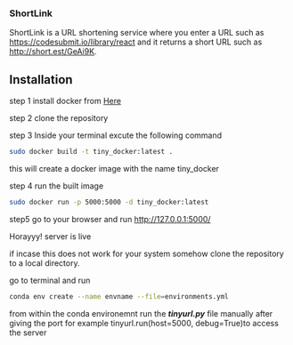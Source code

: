 ### ShortLink

ShortLink is a URL shortening service where you enter a URL such as https://codesubmit.io/library/react and it returns a short URL such as http://short.est/GeAi9K.




## Installation

step 1 install docker from [ Here](https://docs.docker.com/get-docker/) 

step 2 clone the repository 

step 3 Inside your terminal excute the following command
```bash
sudo docker build -t tiny_docker:latest . 
```
this will create a docker image with the name tiny_docker 

step 4 run the built image 
```bash
sudo docker run -p 5000:5000 -d tiny_docker:latest
```
step5 go to your browser and run  http://127.0.0.1:5000/ 

Horayyy! server is live



if incase this does not work for your system somehow 
clone the repository to a local directory.

go to terminal and run 

```bash
conda env create --name envname --file=environments.yml
```
from within the conda environemnt 
 run the ***tinyurl.py*** file manually after giving the port 
 for example tinyurl.run(host=5000, debug=True)to access the server 




